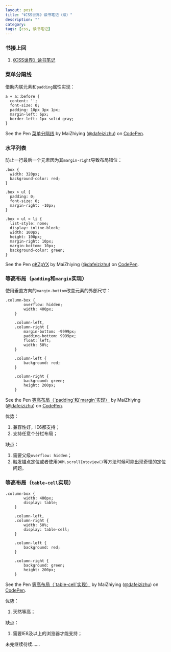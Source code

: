 ```yaml
---
layout: post
title: "《CSS世界》读书笔记（续）"
description: ""
category: 
tags: [css, 读书笔记]
---
```


<script async src="https://static.codepen.io/assets/embed/ei.js"></script>

### 书接上回

1. [《CSS世界》读书笔记](/posts/2018/06/22/css-world-summary.html)

### 菜单分隔线

借助内联元素和`padding`属性实现：

    a + a::before {
      content: '';
      font-size: 0;
      padding: 10px 3px 1px;
      margin-left: 6px;
      border-left: 1px solid gray;
    }

<p data-height="265" data-theme-id="0" data-slug-hash="KebwXR" data-default-tab="css,result" data-user="dafeizizhu" data-embed-version="2" data-pen-title="菜单分隔线" class="codepen">See the Pen <a href="https://codepen.io/dafeizizhu/pen/KebwXR/">菜单分隔线</a> by MaiZhiying (<a href="https://codepen.io/dafeizizhu">@dafeizizhu</a>) on <a href="https://codepen.io">CodePen</a>.</p>

### 水平列表

防止一行最后一个元素因为其`margin-right`导致布局错位：

    .box {
      width: 320px;
      background-color: red;
    }

    .box > ul {
      padding: 0;
      font-size: 0;
      margin-right: -10px;
    }

    .box > ul > li {
      list-style: none;
      display: inline-block;
      width: 100px;
      height: 100px;
      margin-right: 10px;
      margin-bottom: 10px;
      background-color: green;
    }

<p data-height="265" data-theme-id="0" data-slug-hash="gKZpYX" data-default-tab="css,result" data-user="dafeizizhu" data-embed-version="2" data-pen-title="gKZpYX" class="codepen">See the Pen <a href="https://codepen.io/dafeizizhu/pen/gKZpYX/">gKZpYX</a> by MaiZhiying (<a href="https://codepen.io/dafeizizhu">@dafeizizhu</a>) on <a href="https://codepen.io">CodePen</a>.</p>

### 等高布局（`padding`和`margin`实现）

使用垂直方向的`margin-bottom`改变元素的外部尺寸：

    .column-box {
			overflow: hidden;
			width: 400px;
		}

		.column-left,
		.column-right {
			margin-bottom: -9999px;
			padding-bottom: 9999px;
			float: left;
			width: 50%;
		}

		.column-left {
			background: red;
		}

		.column-right {
			background: green;
			height: 200px;
		}

<p data-height="265" data-theme-id="0" data-slug-hash="GGPJoy" data-default-tab="css,result" data-user="dafeizizhu" data-embed-version="2" data-pen-title="等高布局（`padding`和`margin`实现）" class="codepen">See the Pen <a href="https://codepen.io/dafeizizhu/pen/GGPJoy/">等高布局（`padding`和`margin`实现）</a> by MaiZhiying (<a href="https://codepen.io/dafeizizhu">@dafeizizhu</a>) on <a href="https://codepen.io">CodePen</a>.</p>

优势：

1. 兼容性好，IE6都支持；
2. 支持任意个分栏布局；

缺点：

1. 需要父级`overflow: hidden`；
2. 触发锚点定位或者使用`DOM.scrollIntoview()`等方法时候可能出现奇怪的定位问题。

### 等高布局（`table-cell`实现）

    .column-box {
			width: 400px;
			display: table;
		}

		.column-left,
		.column-right {
			width: 50%;
			display: table-cell;
		}

		.column-left {
			background: red;
		}

		.column-right {
			background: green;
			height: 200px;
		} 

<p data-height="265" data-theme-id="0" data-slug-hash="dKwoNR" data-default-tab="css,result" data-user="dafeizizhu" data-embed-version="2" data-pen-title="等高布局（`table-cell`实现）" class="codepen">See the Pen <a href="https://codepen.io/dafeizizhu/pen/dKwoNR/">等高布局（`table-cell`实现）</a> by MaiZhiying (<a href="https://codepen.io/dafeizizhu">@dafeizizhu</a>) on <a href="https://codepen.io">CodePen</a>.</p>

优势：

1. 天然等高；

缺点：

1. 需要IE8及以上的浏览器才能支持；

未完继续待续……
